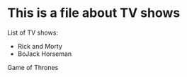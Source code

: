 This is a file about TV shows
============================

List of TV shows:
* Rick and Morty
* BoJack Horseman

Game of Thrones
